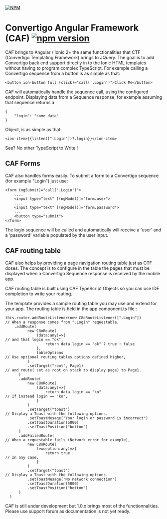 [![NPM](https://nodei.co/npm/c8ocaf.png?downloads=true&downloadRank=true&stars=true)](https://nodei.co/npm/c8ocaf/)

# Convertigo Angular Framework (CAF) [![npm version](https://img.shields.io/npm/v/c8ocaf.svg)](https://www.npmjs.com/package/c8ocaf) #

  CAF brings to Angular / Ionic 2+ the same functionalities that CTF (Convertigo Templating Framework)  brings to JQuery.  The goal is to add Convertigo back end support directly in to the Ionic HTML templates without having to program complex TypeScript. For example calling a Convertigo sequence from a button is as simple as that:
  
  	<button ion-button full (click)="call('.Login')">Click Me</button>
  
  CAF will automatically handle the sequence call, using the configured endpoint. Displaying data from a Sequence response, for example assuming that sequence returns a 
  
  	{
  		"login": "some data"
  	}
  
  Object, is as simple as that:
  
  	<ion-item>{{listen([".Login"])?.login}}</ion-item>
  
  See? No other TypeScript to Write !
  
  ## CAF Forms ##
  CAF also handles forms easily. To submit a form to a Convertigo sequence (for example "Login") just use:
  
  	<form (ngSubmit)="call('.Login')">
  		....
  		<input type="text" [(ngModel)]="form.user">
  		....
  		<input type="text" [(ngModel)]="form.password">
  		...
  		<button type="submit">
  	</form>
  
  The login sequence will be called and automatically will receive a 'user' and a 'password' variable populated by the user input.
  
  ## CAF routing table ##
  CAF also helps by providing a page navigation routing table just as CTF doses. The concept is to configure in the table the pages that must be displayed when a Convertigo Sequence response is received by the mobile app.
  
  CAF routing table is built using CAF TypeScript Objects so you can use IDE completion to write your routing.
  
  The template provides a sample routing table you may use and extend for your app. The routing table is held in the app.component.ts file :
  
  	this.router.addRouteListener(new C8oRouteListener([".Login"])           // When a response comes from ".Login" requestable,
      	.addRoute(
              new C8oRoute(
                  (data:any)=>{                                               // and that login == "ok",
                      return data.login == "ok" ? true : false
                  },
                  tableOptions                                                // Use optional routing tables options defined higher,
              )
              .setTarget("root", Page1)                                       // and route( set as root on stack to display page) to Page1.
          )
          .addRoute(
              new C8oRoute(
                  (data:any)=>{
                      return data.login == "ko"                               // If instead login == "ko",
                  }
              )
              .setTarget("toast")                                             // Display a Toast with the following options.
              .setToastMesage("Your login or password is incorrect")
              .setToastDuration(5000)
              .setToastPosition("bottom")
          )
          .addFailedRoute(                                                    // When a requestable fails (Network error for example),
              new C8oRoute(
                  (exception:any)=>{
                      return true                                             // In any case,
                  }
              )
              .setTarget("toast")                                             // Display a Toast with the following options.
              .setToastMesage("No network connection")
              .setToastDuration(5000)
              .setToastPosition("bottom")
          )
      )
  
  CAF is still under development but 1.0.x brings most of the functionnalities. Please use support forum as documentation is not yet ready.
  

